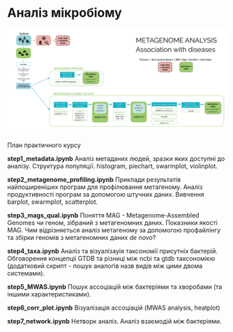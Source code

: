 # Аналіз мікробіому
![alt text](pics/general_pipeline-01.png)

План практичного курсу

<b>step1_metadata.ipynb</b>
Аналіз метаданих людей, зразки яких доступні до аналізу. Структура популяції. histogram, piechart, swarmplot, violinplot. 

<b>step2_metagenome_profiling.ipynb</b>
Приклади результатів найпоширеніших програм для профілювання метагеному. Аналіз продуктивності програм за допомогою штучних даних. Вивчення barplot, swarmplot, scatterplot.

<b>step3_mags_qual.ipynb</b>
Поняття MAG - Metagenome-Assembled Genomes чи геном, зібраний з метагеномних даних. Показники якості MAG. Чим відрізняється аналіз метагеному за допомогою профайлінгу та збірки геномів з метагеномних даних <i>de novo</i>?

<b>step4_taxa.ipynb</b>
Аналіз та візуалізауія таксономії присутніх бактерій. Обговорення концепціі GTDB та різниці між ncbi та gtdb таксономією (додатковий скрипт - пошук аналогів назв видів між цими двома системами).

<b>step5_MWAS.ipynb</b>
Пошук ассоціацій між бактеріями та хворобами (та іншими характеристиками).

<b>step6_corr_plot.ipynb</b>
Візуалізація ассоціацій (MWAS analysis, heatplot)

<b>step7_network.ipynb</b>
Нетворк аналіз. Аналіз взаємодій між бактеріями.